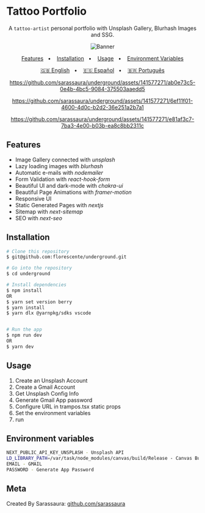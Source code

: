 # Tattoo Portfolio

<div align="center">

A `tattoo-artist` personal portfolio with Unsplash Gallery, Blurhash Images and SSG.

![Banner](/public/banner.png?raw=true)

[Features](#features)&nbsp;&nbsp; • &nbsp;&nbsp;
[Installation](#installation)&nbsp;&nbsp; • &nbsp;&nbsp;
[Usage](#usage)&nbsp;&nbsp; • &nbsp;&nbsp;
[Environment Variables](#environment-variables)

[🇬🇧 English](/README.md)&nbsp;&nbsp; • &nbsp;&nbsp;
[🇪🇸 Español](/README.es.md)&nbsp;&nbsp; • &nbsp;&nbsp;
[🇧🇷 Português](/README.pt-BR.md)

https://github.com/sarassaura/underground/assets/141577271/ab0e73c5-0e4b-4bc5-9084-375503aaedd5

https://github.com/sarassaura/underground/assets/141577271/6ef11f01-4600-4d0c-b2d2-36e251a2b7a1

https://github.com/sarassaura/underground/assets/141577271/e81af3c7-7ba3-4e00-b03b-ea8c8bb2311c

</div>

## Features

- Image Gallery connected with _unsplash_
- Lazy loading images with _blurhash_
- Automatic e-mails with _nodemailer_
- Form Validation with _react-hook-form_
- Beautiful UI and dark-mode with _chakra-ui_
- Beautiful Page Animations with _framer-motion_
- Responsive UI
- Static Generated Pages with _nextjs_
- Sitemap with _next-sitemap_
- SEO with _next-seo_

## Installation

```sh
# Clone this repository
$ git@github.com:florescente/underground.git

# Go into the repository
$ cd underground

# Install dependencies
$ npm install
OR
$ yarn set version berry
$ yarn install
$ yarn dlx @yarnpkg/sdks vscode


# Run the app
$ npm run dev
OR
$ yarn dev
```

## Usage

1. Create an Unsplash Account
2. Create a Gmail Account
3. Get Unsplash Config Info
4. Generate Gmail App password
5. Configure URL in trampos.tsx static props
6. Set the environment variables
7. run

## Environment variables

```bash
NEXT_PUBLIC_API_KEY_UNSPLASH - Unsplash API
LD_LIBRARY_PATH=/var/task/node_modules/canvas/build/Release - Canvas Bug
EMAIL - GMAIL
PASSWORD - Generate App Password
```

## Meta

Created By Sarassaura:
[github.com/sarassaura](https://github.com/sarassaura)

